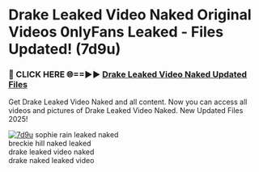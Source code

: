 # Drake Leaked Video Naked Original Videos 0nlyFans Leaked - Files Updated! (7d9u)

<h3>🔴 CLICK HERE 🌐==►► <a href="https://tinyurl.com/4seja8ks" rel="nofollow">Drake Leaked Video Naked Updated Files</a></h3>

Get Drake Leaked Video Naked and all content. Now you can access all videos and pictures of Drake Leaked Video Naked. New Updated Files 2025!

[![7d9u](https://i.imgur.com/EWjZXRe.gif)](https://tinyurl.com/4seja8ks)
sophie rain leaked naked<br>
breckie hill naked leaked<br>
drake leaked video naked<br>
drake naked leaked video